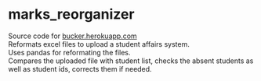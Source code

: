# marks_reorganizer
Source code for <a href="bucker.herokuapp.com">bucker.herokuapp.com</a>   
Reformats excel files to upload a student affairs system.  
Uses pandas for reformating the files.  
Compares the uploaded file with student list, checks the absent students as well as student ids, corrects them if needed.  
